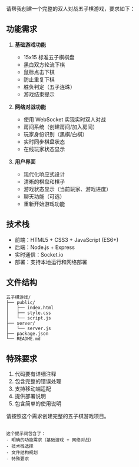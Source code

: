 请帮我创建一个完整的双人对战五子棋游戏，要求如下：

## 功能需求
1. **基础游戏功能**
   - 15x15 标准五子棋棋盘
   - 黑白双方轮流下棋
   - 鼠标点击下棋
   - 防止重复下棋
   - 胜负判定（五子连珠）
   - 游戏结束提示

2. **网络对战功能**
   - 使用 WebSocket 实现实时双人对战
   - 房间系统（创建房间/加入房间）
   - 玩家身份识别（黑棋/白棋）
   - 实时同步棋盘状态
   - 在线玩家状态显示

3. **用户界面**
   - 现代化响应式设计
   - 清晰的棋盘和棋子
   - 游戏状态显示（当前玩家、游戏进度）
   - 聊天功能（可选）
   - 重新开始游戏功能

## 技术栈
- 前端：HTML5 + CSS3 + JavaScript (ES6+)
- 后端：Node.js + Express
- 实时通信：Socket.io
- 部署：支持本地运行和网络部署

## 文件结构
```
五子棋游戏/
├── public/
│   ├── index.html
│   ├── style.css
│   └── script.js
├── server/
│   └── server.js
├── package.json
└── README.md
```

## 特殊要求
1. 代码要有详细注释
2. 包含完整的错误处理
3. 支持移动端适配
4. 提供部署说明
5. 包含简单的使用说明

请按照这个需求创建完整的五子棋游戏项目。
```

这个提示词包含了：
- 明确的功能需求（基础游戏 + 网络对战）
- 技术栈选择
- 文件结构规划
- 特殊要求

